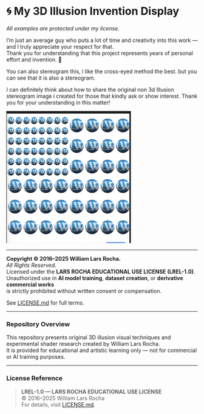 # 🌀 My 3D Illusion Invention Display  
_All examples are protected under my license._

I’m just an average guy who puts a lot of time and creativity into this work — and I truly appreciate your respect for that.  
Thank you for understanding that this project represents years of personal effort and invention. 🙏  

You can also stereogram this, i like the cross-eyed method the best. but you can see that it is also a stereogram.

I can definitely think about how to share the original non 3d Illusion stereogram image i created for those that kindly ask or show interest.
Thank you for your understanding in this matter!

![LREL Copyright Banner](background-mycopyrightlrelsmall.png)

---

**Copyright © 2016–2025 William Lars Rocha.**  
_All Rights Reserved._  
Licensed under the **LARS ROCHA EDUCATIONAL USE LICENSE (LREL-1.0)**.  
Unauthorized use in **AI model training**, **dataset creation**, or **derivative commercial works**  
is strictly prohibited without written consent or compensation.  

See [LICENSE.md](LICENSE.md) for full terms.

---

### Repository Overview
This repository presents original 3D illusion visual techniques and experimental shader research created by William Lars Rocha.  
It is provided for educational and artistic learning only — not for commercial or AI training purposes.  

---

### License Reference
> **LREL-1.0 — LARS ROCHA EDUCATIONAL USE LICENSE**  
> © 2016–2025 William Lars Rocha  
> For details, visit [LICENSE.md](LICENSE.md).

